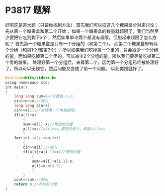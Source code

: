 # P3817 题解

好吧这是道水题（只要你找到方法）
首先我们可以把这几个糖果盒分对来讨论；
先从第一个糖果盒和第二个开始；
如果一个糖果盒的数量就超限了，我们当然至少要把它吃到剩下x个；
然后如果单论两个都没有超限，但加起来超限了怎么办呢？
首先第一个糖果盒是只有一个分组的（和第二个），
而第二个糖果盒却有两个分组（和第1个/和第3个）；
所以如果我们吃掉第一个里的，只会减少一个分组的量，而如果吃掉第二个里的，可以减少2个分组的量。所以我们要尽量吃掉第二个里的糖果。
处理好第一个分组后，来看第二个，因为第一个分组已经被处理好了，所以可以无视它，然后问题又变成了前一个问题。
以此类推就好了。

```c
#include<bits/stdc++.h>
using namespace std;
int main()
{
	long long sum=0//计数器,n,x;
	cin>>n>>x;//输入
	long long a[n+1];
	cin>>a[1];//处理第一个单独超限。
	if(a[1]>x)
		{
		sum+=a[1]-x;//增加吃的量
		a[1]=x;//a[i]>=x,要吃的最少，即是a[i]=x;
		}
	for(int i=2;i<=n;i++)
		{
		cin>>a[i];//输入
		if(a[i]+a[i-1]>x)//照例处理
			{
			sum+=a[i]+a[i-1]-x;
			a[i]=x-a[i-1];
			}
		}
	cout<<sum;//输出
	return 0;//养成好习惯
} 
```